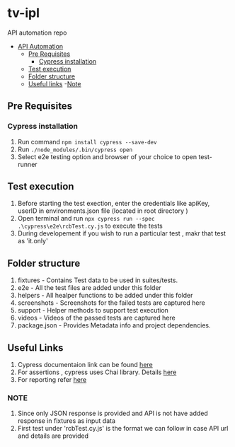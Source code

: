 # tv-ipl

API automation repo
- [API Automation](#api-automation)
    - [Pre Requisites](#pre-reqs)
        - [Cypress installation](#install-cypress)
    - [Test execution](#cypress-test-execution)
    - [Folder structure](#folder-structure)
    - [Useful links](#useful-links)
    -[Note](#Note)


## Pre Requisites
### Cypress installation
1. Run command `npm install cypress --save-dev`
2. Run `./node_modules/.bin/cypress open` 
3. Select e2e testing option and browser of your choice to open test-runner

## Test execution
1. Before starting the test exection, enter the credentials like apiKey, userID in environments.json file (located in root directory ) 
2. Open terminal and run `npx cypress run --spec .\cypress\e2e\rcbTest.cy.js` to execute the tests
3. During developement if you wish to run a particular test , makr that test as 'it.only'

## Folder structure
1. fixtures - Contains Test data to be used in suites/tests. 
2. e2e - All the test files are added under this folder 
3. helpers - All healper functions to be added under this folder
4. screenshots - Screenshots for the failed tests are captured here 
5. support - Helper methods to support test execution 
6. videos - Videos of the passed tests are captured here 
7. package.json - Provides Metadata info and project dependencies. 


## Useful Links 
1. Cypress documentaion link can be found <a href = "https://docs.cypress.io/">here</a> 
2. For assertions , cypress uses Chai library. Details <a href = "https://www.chaijs.com/guide/">here</a> 
3. For reporting refer <a href = "https://docs.cypress.io/guides/tooling/reporters#Custom-reporter">here</a>   


### NOTE
1. Since only JSON response is provided and API is not have added response in fixtures as input data
2. First test under 'rcbTest.cy.js' is the format we can follow in case API url and details are provided